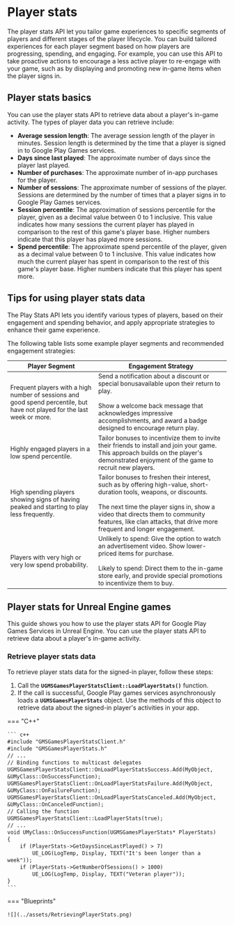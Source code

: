 # Player stats

The player stats API let you tailor game experiences to specific segments of players and different stages of the player lifecycle. You can build tailored experiences for each player segment based on how players are progressing, spending, and engaging. For example, you can use this API to take proactive actions to encourage a less active player to re-engage with your game, such as by displaying and promoting new in-game items when the player signs in.

## Player stats basics

You can use the player stats API to retrieve data about a player's in-game activity. The types of player data you can retrieve include:

*   __Average session length__: The average session length of the player in minutes. Session length is determined by the time that a player is signed in to Google Play Games services.
*   __Days since last played__: The approximate number of days since the player last played.
*   __Number of purchases__: The approximate number of in-app purchases for the player.
*   __Number of sessions__: The approximate number of sessions of the player. Sessions are determined by the number of times that a player signs in to Google Play Games services.
*   __Session percentile__: The approximation of sessions percentile for the player, given as a decimal value between 0 to 1 inclusive. This value indicates how many sessions the current player has played in comparison to the rest of this game's player base. Higher numbers indicate that this player has played more sessions.
*   __Spend percentile__: The approximate spend percentile of the player, given as a decimal value between 0 to 1 inclusive. This value indicates how much the current player has spent in comparison to the rest of this game's player base. Higher numbers indicate that this player has spent more.

## Tips for using player stats data

The Play Stats API lets you identify various types of players, based on their engagement and spending behavior, and apply appropriate strategies to enhance their game experience.

The following table lists some example player segments and recommended engagement strategies:

| __Player Segment__ | __Engagement Strategy__ |
| ------------------ | ----------------------- |
| Frequent players with a high number of sessions and good spend percentile, but have not played for the last week or more. | Send a notification about a discount or special bonusavailable upon their return to play. <br/><br/>Show a welcome back message that acknowledges impressive accomplishments, and award a badge designed to encourage return play. |
| Highly engaged players in a low spend percentile. | Tailor bonuses to incentivize them to invite their friends to install and join your game. This approach builds on the player's demonstrated enjoyment of the game to recruit new players. |
| High spending players showing signs of having peaked and starting to play less frequently. | Tailor bonuses to freshen their interest, such as by offering high-value, short-duration tools, weapons, or discounts.<br/><br/>The next time the player signs in, show a video that directs them to community features, like clan attacks, that drive more frequent and longer engagement.|
| Players with very high or very low spend probability. | Unlikely to spend: Give the option to watch an advertisement video. Show lower-priced items for purchase.<br/><br/>Likely to spend: Direct them to the in-game store early, and provide special promotions to incentivize them to buy.|

## Player stats for Unreal Engine games

This guide shows you how to use the player stats API for Google Play Games Services in Unreal Engine. You can use the player stats API to retrieve data about a player's in-game activity.

### Retrieve player stats data

To retrieve player stats data for the signed-in player, follow these steps:

1.  Call the __`UGMSGamesPlayerStatsClient::LoadPlayerStats()`__ function.
2.  If the call is successful, Google Play games services asynchronously loads a __`UGMSGamesPlayerStats`__ object. Use the methods of this object to retrieve data about the signed-in player's activities in your app.

=== "C++"

    ``` c++
    #include "GMSGamesPlayerStatsClient.h"
    #include "GMSGamesPlayerStats.h"
    // ...
    // Binding functions to multicast delegates
    UGMSGamesPlayerStatsClient::OnLoadPlayerStatsSuccess.Add(MyObject, &UMyClass::OnSuccessFunction);
    UGMSGamesPlayerStatsClient::OnLoadPlayerStatsFailure.Add(MyObject, &UMyClass::OnFailureFunction);
    UGMSGamesPlayerStatsClient::OnLoadPlayerStatsCanceled.Add(MyObject, &UMyClass::OnCanceledFunction);
    // Calling the function
    UGMSGamesPlayerStatsClient::LoadPlayerStats(true);
    // ...
    void UMyClass::OnSuccessFunction(UGMSGamesPlayerStats* PlayerStats)
    {
        if (PlayerStats->GetDaysSinceLastPlayed() > 7)
            UE_LOG(LogTemp, Display, TEXT("It's been longer than a week"));
        if (PlayerStats->GetNumberOfSessions() > 1000)
            UE_LOG(LogTemp, Display, TEXT("Veteran player"));
    }
    ```

=== "Blueprints"

    ![](../assets/RetrievingPlayerStats.png)